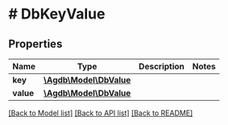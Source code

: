 # # DbKeyValue

## Properties

Name | Type | Description | Notes
------------ | ------------- | ------------- | -------------
**key** | [**\Agdb\Model\DbValue**](DbValue.md) |  |
**value** | [**\Agdb\Model\DbValue**](DbValue.md) |  |

[[Back to Model list]](../../README.md#models) [[Back to API list]](../../README.md#endpoints) [[Back to README]](../../README.md)
